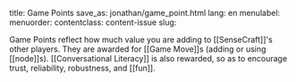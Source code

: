 title: Game Points
save_as: jonathan/game_point.html
lang: en
menulabel:
menuorder:
contentclass: content-issue
slug:

Game Points reflect how much value you are adding to [[SenseCraft]]'s other players. They are awarded for [[Game Move]]s (adding or using [[node]]s). [[Conversational Literacy]] is also rewarded, so as to encourage trust, reliability, robustness, and [[fun]].

